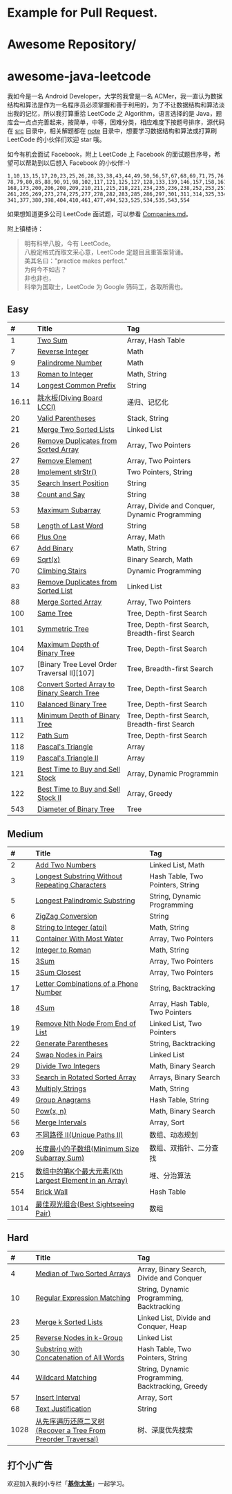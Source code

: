# Example for Pull Request.

# Awesome Repository/

# awesome-java-leetcode

我如今是一名 Android Developer，大学的我曾是一名 ACMer，我一直认为数据结构和算法是作为一名程序员必须掌握和善于利用的，为了不让数据结构和算法淡出我的记忆，所以我打算重拾 LeetCode 之 Algorithm，语言选择的是 Java，题库会一点点完善起来，按简单，中等，困难分类，相应难度下按题号排序，源代码在 [src][src] 目录中，相关解题都在 [note][note] 目录中，想要学习数据结构和算法或打算刷 LeetCode 的小伙伴们欢迎 star 哦。

如今有机会面试 Facebook，附上 LeetCode 上 Facebook 的面试题目序号，希望可以帮助到以后想入 Facebook 的小伙伴:-)

```
1,10,13,15,17,20,23,25,26,28,33,38,43,44,49,50,56,57,67,68,69,71,75,76
78,79,80,85,88,90,91,98,102,117,121,125,127,128,133,139,146,157,158,161
168,173,200,206,208,209,210,211,215,218,221,234,235,236,238,252,253,257
261,265,269,273,274,275,277,278,282,283,285,286,297,301,311,314,325,334
341,377,380,398,404,410,461,477,494,523,525,534,535,543,554
```

如果想知道更多公司 LeetCode 面试题，可以参看 [Companies.md][companies]。

附上镇楼诗：

> 明有科举八股，今有 LeetCode。  
> 八股定格式而取文采心意，LeetCode 定题目且重答案背诵。  
> 美其名曰："practice makes perfect."  
> 为何今不如古？  
> 非也非也，  
> 科举为国取士，LeetCode 为 Google 筛码工，各取所需也。  

## Easy

| #    | Title                                                             | Tag                                               |
| :--- | :---------------------------------------------------------------- | :------------------------------------------------ |
| 1    | [Two Sum][0001]                                                   | Array, Hash Table                                 |
| 7    | [Reverse Integer][0007]                                           | Math                                              |
| 9    | [Palindrome Number][0009]                                         | Math                                              |
| 13   | [Roman to Integer][0013]                                          | Math, String                                      |
| 14   | [Longest Common Prefix][0014]                                     | String                                            |
| 16.11| [跳水板(Diving Board LCCI)][16_11]                                 | 递归、记忆化                                       |
| 20   | [Valid Parentheses][0020]                                         | Stack, String                                     |
| 21   | [Merge Two Sorted Lists][0021]                                    | Linked List                                       |
| 26   | [Remove Duplicates from Sorted Array][0026]                       | Array, Two Pointers                               |
| 27   | [Remove Element][0027]                                            | Array, Two Pointers                               |
| 28   | [Implement strStr()][0028]                                        | Two Pointers, String                              |
| 35   | [Search Insert Position][0035]                                    | String                                            |
| 38   | [Count and Say][0038]                                             | String                                            |
| 53   | [Maximum Subarray][0053]                                          | Array, Divide and Conquer, Dynamic Programming    |
| 58   | [Length of Last Word][0058]                                       | String                                            |
| 66   | [Plus One][0066]                                                  | Array, Math                                       |
| 67   | [Add Binary][0067]                                                | Math, String                                      |
| 69   | [Sqrt(x)][0069]                                                   | Binary Search, Math                               |
| 70   | [Climbing Stairs][0070]                                           | Dynamic Programming                               |
| 83   | [Remove Duplicates from Sorted List][0083]                        | Linked List                                       |
| 88   | [Merge Sorted Array][0088]                                        | Array, Two Pointers                               |
| 100  | [Same Tree][0100]                                                 | Tree, Depth-first Search                          |
| 101  | [Symmetric Tree][0101]                                            | Tree, Depth-first Search, Breadth-first Search    |
| 104  | [Maximum Depth of Binary Tree][0104]                              | Tree, Depth-first Search                          |
| 107  | [Binary Tree Level Order Traversal II][107]                       | Tree, Breadth-first Search                        |
| 108  | [Convert Sorted Array to Binary Search Tree][0108]                | Tree, Depth-first Search                          |
| 110  | [Balanced Binary Tree][0110]                                      | Tree, Depth-first Search                          |
| 111  | [Minimum Depth of Binary Tree][0111]                              | Tree, Depth-first Search, Breadth-first Search    |
| 112  | [Path Sum][0112]                                                  | Tree, Depth-first Search                          |
| 118  | [Pascal's Triangle][0118]                                         | Array                                             |
| 119  | [Pascal's Triangle II][0119]                                      | Array                                             |
| 121  | [Best Time to Buy and Sell Stock][0121]                           | Array, Dynamic Programmin                         |
| 122  | [Best Time to Buy and Sell Stock II][0122]                        | Array, Greedy                                     |
| 543  | [Diameter of Binary Tree][0543]                                   | Tree                                              |

## Medium

| #    | Title                                                             | Tag                                               |
| :--- | :---------------------------------------------------------------- | :------------------------------------------------ |
| 2    | [Add Two Numbers][0002]                                           | Linked List, Math                                 |
| 3    | [Longest Substring Without Repeating Characters][0003]            | Hash Table, Two Pointers, String                  |
| 5    | [Longest Palindromic Substring][0005]                             | String, Dynamic Programming                       |
| 6    | [ZigZag Conversion][0006]                                         | String                                            |
| 8    | [String to Integer (atoi)][0008]                                  | Math, String                                      |
| 11   | [Container With Most Water][0011]                                 | Array, Two Pointers                               |
| 12   | [Integer to Roman][0012]                                          | Math, String                                      |
| 15   | [3Sum][0015]                                                      | Array, Two Pointers                               |
| 15   | [3Sum Closest][0016]                                              | Array, Two Pointers                               |
| 17   | [Letter Combinations of a Phone Number][0017]                     | String, Backtracking                              |
| 18   | [4Sum][0018]                                                      | Array, Hash Table, Two Pointers                   |
| 19   | [Remove Nth Node From End of List][0019]                          | Linked List, Two Pointers                         |
| 22   | [Generate Parentheses][0022]                                      | String, Backtracking                              |
| 24   | [Swap Nodes in Pairs][0024]                                       | Linked List                                       |
| 29   | [Divide Two Integers][0029]                                       | Math, Binary Search                               |
| 33   | [Search in Rotated Sorted Array][0033]                            | Arrays, Binary Search                             |
| 43   | [Multiply Strings][0043]                                          | Math, String                                      |
| 49   | [Group Anagrams][0049]                                            | Hash Table, String                                |
| 50   | [Pow(x, n)][0050]                                                 | Math, Binary Search                               |
| 56   | [Merge Intervals][0056]                                           | Array, Sort                                       |
| 63   | [不同路径 II(Unique Paths II)][0063]                               | 数组、动态规划                                      |
| 209  | [长度最小的子数组(Minimum Size Subarray Sum)][0209]                 | 数组、双指针、二分查找                               |
| 215  | [数组中的第K个最大元素(Kth Largest Element in an Array)][0215]       | 堆、分治算法                                       |
| 554  | [Brick Wall][0554]                                                | Hash Table                                        |
| 1014 | [最佳观光组合(Best Sightseeing Pair)][1014]                         | 数组                                              |

## Hard

| #    | Title                                                             | Tag                                               |
| :--- | :---------------------------------------------------------------- | :------------------------------------------------ |
| 4    | [Median of Two Sorted Arrays][0004]                               | Array, Binary Search, Divide and Conquer          |
| 10   | [Regular Expression Matching][0010]                               | String, Dynamic Programming, Backtracking         |
| 23   | [Merge k Sorted Lists][0023]                                      | Linked List, Divide and Conquer, Heap             |
| 25   | [Reverse Nodes in k-Group][0025]                                  | Linked List                                       |
| 30   | [Substring with Concatenation of All Words][0030]                 | Hash Table, Two Pointers, String                  |
| 44   | [Wildcard Matching][0044]                                         | String, Dynamic Programming, Backtracking, Greedy |
| 57   | [Insert Interval][0057]                                           | Array, Sort                                       |
| 68   | [Text Justification][0068]                                        | String                                            |
| 1028 | [从先序遍历还原二叉树(Recover a Tree From Preorder Traversal)][1028] | 树、深度优先搜索                                    |

## 打个小广告

欢迎加入我的小专栏「**[基你太美](https://xiaozhuanlan.com/Blankj)**」一起学习。


[src]: https://github.com/Blankj/awesome-java-leetcode/tree/master/src
[note]: https://github.com/Blankj/awesome-java-leetcode/tree/master/note
[companies]: https://github.com/Blankj/awesome-java-leetcode/blob/master/Companies.md

[0001]: https://github.com/Blankj/awesome-java-leetcode/blob/master/note/0001/README.md
[0007]: https://github.com/Blankj/awesome-java-leetcode/blob/master/note/0007/README.md
[0009]: https://github.com/Blankj/awesome-java-leetcode/blob/master/note/0009/README.md
[0013]: https://github.com/Blankj/awesome-java-leetcode/blob/master/note/0013/README.md
[0014]: https://github.com/Blankj/awesome-java-leetcode/blob/master/note/0014/README.md
[16_11]: https://github.com/Blankj/awesome-java-leetcode/blob/master/note/16_11/README.md
[0020]: https://github.com/Blankj/awesome-java-leetcode/blob/master/note/0020/README.md
[0021]: https://github.com/Blankj/awesome-java-leetcode/blob/master/note/0021/README.md
[0026]: https://github.com/Blankj/awesome-java-leetcode/blob/master/note/0026/README.md
[0027]: https://github.com/Blankj/awesome-java-leetcode/blob/master/note/0027/README.md
[0028]: https://github.com/Blankj/awesome-java-leetcode/blob/master/note/0028/README.md
[0035]: https://github.com/Blankj/awesome-java-leetcode/blob/master/note/0035/README.md
[0038]: https://github.com/Blankj/awesome-java-leetcode/blob/master/note/0038/README.md
[0053]: https://github.com/Blankj/awesome-java-leetcode/blob/master/note/0053/README.md
[0058]: https://github.com/Blankj/awesome-java-leetcode/blob/master/note/0058/README.md
[0066]: https://github.com/Blankj/awesome-java-leetcode/blob/master/note/0066/README.md
[0067]: https://github.com/Blankj/awesome-java-leetcode/blob/master/note/0067/README.md
[0069]: https://github.com/Blankj/awesome-java-leetcode/blob/master/note/0069/README.md
[0070]: https://github.com/Blankj/awesome-java-leetcode/blob/master/note/0070/README.md
[0083]: https://github.com/Blankj/awesome-java-leetcode/blob/master/note/0083/README.md
[0088]: https://github.com/Blankj/awesome-java-leetcode/blob/master/note/0088/README.md
[0100]: https://github.com/Blankj/awesome-java-leetcode/blob/master/note/0100/README.md
[0101]: https://github.com/Blankj/awesome-java-leetcode/blob/master/note/0101/README.md
[0104]: https://github.com/Blankj/awesome-java-leetcode/blob/master/note/0104/README.md
[0107]: https://github.com/Blankj/awesome-java-leetcode/blob/master/note/0107/README.md
[0108]: https://github.com/Blankj/awesome-java-leetcode/blob/master/note/0108/README.md
[0110]: https://github.com/Blankj/awesome-java-leetcode/blob/master/note/0110/README.md
[0111]: https://github.com/Blankj/awesome-java-leetcode/blob/master/note/0111/README.md
[0112]: https://github.com/Blankj/awesome-java-leetcode/blob/master/note/0112/README.md
[0118]: https://github.com/Blankj/awesome-java-leetcode/blob/master/note/0118/README.md
[0119]: https://github.com/Blankj/awesome-java-leetcode/blob/master/note/0119/README.md
[0121]: https://github.com/Blankj/awesome-java-leetcode/blob/master/note/0121/README.md
[0122]: https://github.com/Blankj/awesome-java-leetcode/blob/master/note/0122/README.md
[0543]: https://github.com/Blankj/awesome-java-leetcode/blob/master/note/0543/README.md

[0002]: https://github.com/Blankj/awesome-java-leetcode/blob/master/note/0002/README.md
[0003]: https://github.com/Blankj/awesome-java-leetcode/blob/master/note/0003/README.md
[0005]: https://github.com/Blankj/awesome-java-leetcode/blob/master/note/0005/README.md
[0006]: https://github.com/Blankj/awesome-java-leetcode/blob/master/note/0006/README.md
[0008]: https://github.com/Blankj/awesome-java-leetcode/blob/master/note/0008/README.md
[0011]: https://github.com/Blankj/awesome-java-leetcode/blob/master/note/0011/README.md
[0012]: https://github.com/Blankj/awesome-java-leetcode/blob/master/note/0012/README.md
[0015]: https://github.com/Blankj/awesome-java-leetcode/blob/master/note/0015/README.md
[0016]: https://github.com/Blankj/awesome-java-leetcode/blob/master/note/0016/README.md
[0017]: https://github.com/Blankj/awesome-java-leetcode/blob/master/note/0017/README.md
[0018]: https://github.com/Blankj/awesome-java-leetcode/blob/master/note/0018/README.md
[0019]: https://github.com/Blankj/awesome-java-leetcode/blob/master/note/0019/README.md
[0022]: https://github.com/Blankj/awesome-java-leetcode/blob/master/note/0022/README.md
[0024]: https://github.com/Blankj/awesome-java-leetcode/blob/master/note/0024/README.md
[0029]: https://github.com/Blankj/awesome-java-leetcode/blob/master/note/0029/README.md
[0033]: https://github.com/Blankj/awesome-java-leetcode/blob/master/note/0033/README.md
[0043]: https://github.com/Blankj/awesome-java-leetcode/blob/master/note/0043/README.md
[0049]: https://github.com/Blankj/awesome-java-leetcode/blob/master/note/0049/README.md
[0050]: https://github.com/Blankj/awesome-java-leetcode/blob/master/note/0050/README.md
[0056]: https://github.com/Blankj/awesome-java-leetcode/blob/master/note/0056/README.md
[0063]: https://github.com/Blankj/awesome-java-leetcode/blob/master/note/0063/README.md
[0209]: https://github.com/Blankj/awesome-java-leetcode/blob/master/note/0209/README.md
[0215]: https://github.com/Blankj/awesome-java-leetcode/blob/master/note/0215/README.md
[0554]: https://github.com/Blankj/awesome-java-leetcode/blob/master/note/0554/README.md
[1014]: https://github.com/Blankj/awesome-java-leetcode/blob/master/note/1014/README.md

[0004]: https://github.com/Blankj/awesome-java-leetcode/blob/master/note/0004/README.md
[0010]: https://github.com/Blankj/awesome-java-leetcode/blob/master/note/0010/README.md
[0023]: https://github.com/Blankj/awesome-java-leetcode/blob/master/note/0023/README.md
[0025]: https://github.com/Blankj/awesome-java-leetcode/blob/master/note/0025/README.md
[0030]: https://github.com/Blankj/awesome-java-leetcode/blob/master/note/0030/README.md
[0044]: https://github.com/Blankj/awesome-java-leetcode/blob/master/note/0044/README.md
[0057]: https://github.com/Blankj/awesome-java-leetcode/blob/master/note/0057/README.md
[0068]: https://github.com/Blankj/awesome-java-leetcode/blob/master/note/0068/README.md
[1028]: https://github.com/Blankj/awesome-java-leetcode/blob/master/note/1028/README.md

